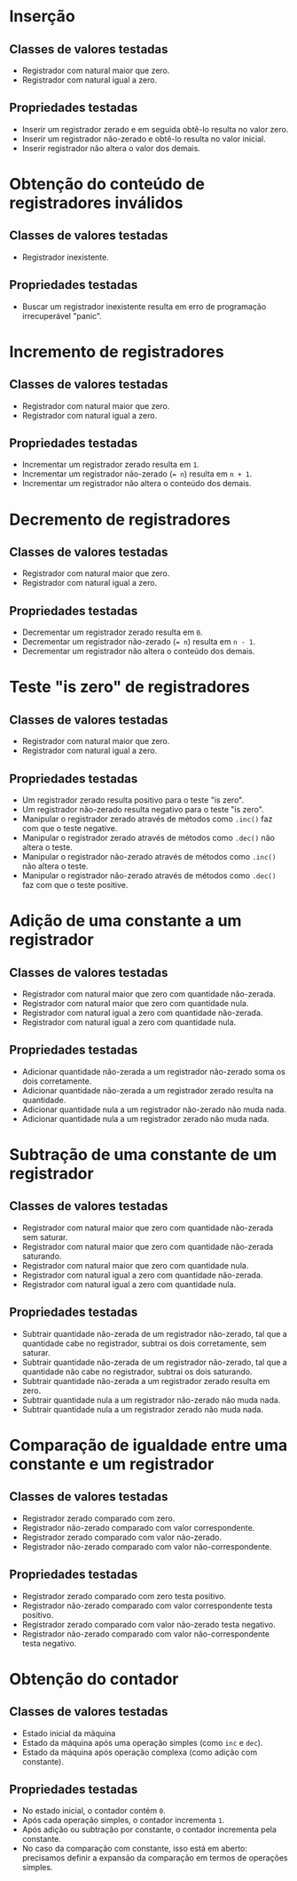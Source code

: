 # Inserção

## Classes de valores testadas
- Registrador com natural maior que zero.
- Registrador com natural igual a zero.

## Propriedades testadas
- Inserir um registrador zerado e em seguida obtê-lo resulta no valor zero.
- Inserir um registrador não-zerado e obtê-lo resulta no valor inicial.
- Inserir registrador não altera o valor dos demais.

# Obtenção do conteúdo de registradores inválidos

## Classes de valores testadas
- Registrador inexistente.

## Propriedades testadas
- Buscar um registrador inexistente resulta em erro de programação irrecuperável
    "panic".

# Incremento de registradores

## Classes de valores testadas
- Registrador com natural maior que zero.
- Registrador com natural igual a zero.

## Propriedades testadas
- Incrementar um registrador zerado resulta em `1`.
- Incrementar um registrador não-zerado (`= n`) resulta em `n + 1`.
- Incrementar um registrador não altera o conteúdo dos demais.

# Decremento de registradores

## Classes de valores testadas
- Registrador com natural maior que zero.
- Registrador com natural igual a zero.

## Propriedades testadas
- Decrementar um registrador zerado resulta em `0`.
- Decrementar um registrador não-zerado (`= n`) resulta em `n - 1`.
- Decrementar um registrador não altera o conteúdo dos demais.

# Teste "is zero" de registradores

## Classes de valores testadas
- Registrador com natural maior que zero.
- Registrador com natural igual a zero.

## Propriedades testadas
- Um registrador zerado resulta positivo para o teste "is zero".
- Um registrador não-zerado resulta negativo para o teste "is zero".
- Manipular o registrador zerado através de métodos como `.inc()` faz com que o
    teste negative.
- Manipular o registrador zerado através de métodos como `.dec()` não altera o
    teste.
- Manipular o registrador não-zerado através de métodos como `.inc()` não altera
    o teste.
- Manipular o registrador não-zerado através de métodos como `.dec()` faz com
    que o teste positive.

# Adição de uma constante a um registrador

## Classes de valores testadas
- Registrador com natural maior que zero com quantidade não-zerada.
- Registrador com natural maior que zero com quantidade nula.
- Registrador com natural igual a zero com quantidade não-zerada.
- Registrador com natural igual a zero com quantidade nula.

## Propriedades testadas
- Adicionar quantidade não-zerada a um registrador não-zerado soma os dois
    corretamente.
- Adicionar quantidade não-zerada a um registrador zerado resulta na quantidade.
- Adicionar quantidade nula a um registrador não-zerado não muda nada.
- Adicionar quantidade nula a um registrador zerado não muda nada.

# Subtração de uma constante de um registrador

## Classes de valores testadas
- Registrador com natural maior que zero com quantidade não-zerada sem saturar.
- Registrador com natural maior que zero com quantidade não-zerada saturando.
- Registrador com natural maior que zero com quantidade nula.
- Registrador com natural igual a zero com quantidade não-zerada.
- Registrador com natural igual a zero com quantidade nula.

## Propriedades testadas
- Subtrair quantidade não-zerada de um registrador não-zerado, tal que a
    quantidade cabe no registrador, subtrai os dois corretamente, sem saturar.
- Subtrair quantidade não-zerada de um registrador não-zerado, tal que a
    quantidade não cabe no registrador, subtrai os dois saturando.
- Subtrair quantidade não-zerada a um registrador zerado resulta em zero.
- Subtrair quantidade nula a um registrador não-zerado não muda nada.
- Subtrair quantidade nula a um registrador zerado não muda nada.

# Comparação de igualdade entre uma constante e um registrador

## Classes de valores testadas
- Registrador zerado comparado com zero.
- Registrador não-zerado comparado com valor correspondente.
- Registrador zerado comparado com valor não-zerado.
- Registrador não-zerado comparado com valor não-correspondente.

## Propriedades testadas
- Registrador zerado comparado com zero testa positivo.
- Registrador não-zerado comparado com valor correspondente testa positivo.
- Registrador zerado comparado com valor não-zerado testa negativo.
- Registrador não-zerado comparado com valor não-correspondente testa negativo.

# Obtenção do contador

## Classes de valores testadas
- Estado inicial da mãquina
- Estado da máquina após uma operação simples (como `inc` e `dec`).
- Estado da máquina após operação complexa (como adição com constante).

## Propriedades testadas
- No estado inicial, o contador contém `0`.
- Após cada operação simples, o contador incrementa `1`.
- Após adição ou subtração por constante, o contador incrementa pela constante.
- No caso da comparação com constante, isso está em aberto: precisamos definir a
    expansão da comparação em termos de operações simples.

